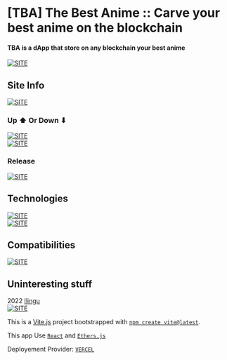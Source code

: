 # [TBA] The Best Anime :: Carve your best anime on the blockchain

#### **TBA is a dApp that store on any blockchain your best anime**

[![SITE](https://forthebadge.com/images/badges/check-it-out.svg)]()

## Site Info

[![SITE](https://img.shields.io/maintenance/yes/2022?style=for-the-badge)]()

### Up ⬆ Or Down ⬇

[![SITE](https://img.shields.io/website-up-down-green-red/https/ack.vercel.app.svg?style=for-the-badge)]()  
[![SITE](https://therealsujitk-vercel-badge.vercel.app/?app=ack)](https://vercel.com/)

### Release

[![SITE](https://img.shields.io/badge/TBA%20release-rc%2010-blue?style=for-the-badge)]()

## Technologies

[![SITE](https://img.shields.io/badge/dependencies-up%20to%20date-green?style=for-the-badge)](https://www.npmjs.com/)  
[![SITE](https://img.shields.io/static/v1?label=MADE%20WITH&message=REACT&color=61DBFB&style=for-the-badge)](https://reactjs.org/)

## Compatibilities

[![SITE](https://img.shields.io/static/v1?label=Compatibility%20With&message=ALL&color=C13B3A&style=for-the-badge)]()

## Uninteresting stuff

2022 [Ilingu](https://github.com/Ilingu)  
[![SITE](https://img.shields.io/badge/Licence-MIT-yellow)](https://github.com/Ilingu/The-Best-Anime/blob/main/LICENSE)

This is a [Vite.js](https://vitejs.dev/) project bootstrapped with [`npm create vite@latest`](https://vitejs.dev/guide/).

This app Use [`React`](https://reactjs.org/) and [`Ethers.js`](https://docs.ethers.io/v5/)

Deployement Provider: [`VERCEL`](https://vercel.com)
